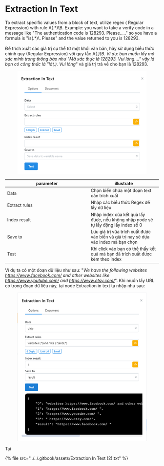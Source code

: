 # Extraction In Text

To extract specific values from a block of text, utilize regex ( Regular Expression) with rule A(.\*)\B. Example: you want to take a verify code in a message like "The authentication code is 128293. Please....." so you have a formula is "is(.\*)\\. Please" and the value returned to you is 128293. \
\
Để trích xuất các giá trị cụ thể từ một khối văn bản, hãy sử dụng biểu thức chính quy (Regular Expression) với quy tắc A(._)\B. Ví dụ: bạn muốn lấy mã xác minh trong thông báo như "Mã xác thực là 128293. Vui lòng...." vậy là bạn có công thức là "là(.). Vui lòng_" và giá trị trả về cho bạn là 128293.

<figure><img src="../../.gitbook/assets/image (4) (1) (1).png" alt=""><figcaption></figcaption></figure>

<table><thead><tr><th width="260">parameter</th><th>illustrate</th></tr></thead><tbody><tr><td>Data</td><td>Chọn biến chứa một đoạn text cần trích xuất</td></tr><tr><td>Extract rules</td><td>Nhập các biểu thức Regex để lấy dữ liệu</td></tr><tr><td>Index result</td><td>Nhập index của kết quả lấy được, nếu không nhập node sẽ tự lấy động lấy index số 0</td></tr><tr><td>Save to</td><td>Lưu giá trị vừa trích xuất được vào biến và giá trị này sẽ dựa vào index mà bạn chọn</td></tr><tr><td>Test</td><td>Khi click vào bạn có thể thấy kết quả mà bạn đã trích xuất được kèm theo index </td></tr></tbody></table>

Ví dụ ta có một đoạn dữ liệu như sau: "_We have the following websites https://www.facebook.com/ and other websites like https://www.youtube.com/ and https://www.etsy.com/_". Khi muốn lấy URL có trong đoạn dữ liệu này, tại node Extraction in text ta nhập như sau:&#x20;

<figure><img src="../../.gitbook/assets/image (1) (1) (1) (1) (1) (1) (1) (1) (1).png" alt=""><figcaption></figcaption></figure>

Tại&#x20;

{% file src="../../.gitbook/assets/Extraction In Text (2).txt" %}

